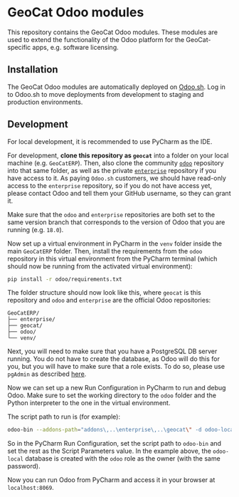 # GeoCat Odoo modules

This repository contains the GeoCat Odoo modules. 
These modules are used to extend the functionality of the Odoo platform for the GeoCat-specific apps, e.g. software licensing.

## Installation

The GeoCat Odoo modules are automatically deployed on [Odoo.sh](https://odoo.sh).
Log in to Odoo.sh to move deployments from development to staging and production environments.

## Development

For local development, it is recommended to use PyCharm as the IDE.

For development, **clone this repository as `geocat`** into a folder on your local machine (e.g. `GeoCatERP`).
Then, also clone the community [`odoo`](https://github.com/odoo/odoo) repository into that same folder,
as well as the private [`enterprise`](https://github.com/odoo/enterprise) repository if you have access to it.
As paying `Odoo.sh` customers, we should have read-only access to the `enterprise` repository, so if you do not
have access yet, please contact Odoo and tell them your GitHub username, so they can grant it.

Make sure that the `odoo` and `enterprise` repositories are both set to the same version branch 
that corresponds to the version of Odoo that you are running (e.g. `18.0`).

Now set up a virtual environment in PyCharm in the `venv` folder inside the main `GeoCatERP` folder.
Then, install the requirements from the `odoo` repository in this virtual environment from the PyCharm terminal 
(which should now be running from the activated virtual environment):

```bash
pip install -r odoo/requirements.txt
```

The folder structure should now look like this, where `geocat` is this repository and `odoo` and `enterprise` are the official Odoo repositories:

```
GeoCatERP/
├── enterprise/
├── geocat/
├── odoo/
└── venv/
```

Next, you will need to make sure that you have a PostgreSQL DB server running.
You do not have to create the database, as Odoo will do this for you, but you will have to make sure that a role exists.
To do so, please use `pgAdmin` as described [here](https://www.odoo.com/documentation/18.0/administration/on_premise/source.html#postgresql).

Now we can set up a new Run Configuration in PyCharm to run and debug Odoo.
Make sure to set the working directory to the `odoo` folder and the Python interpreter to the one in the virtual environment.

The script path to run is (for example):

```bash
odoo-bin --addons-path="addons\,..\enterprise\,..\geocat\" -d odoo-local -r odoo -w odoo
```

So in the PyCharm Run Configuration, set the script path to `odoo-bin` and set the rest as the Script Parameters value.
In the example above, the `odoo-local` database is created with the `odoo` role as the owner (with the same password).

Now you can run Odoo from PyCharm and access it in your browser at `localhost:8069`.